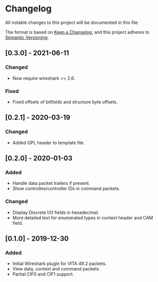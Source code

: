 # Changelog
All notable changes to this project will be documented in this file.

The format is based on [Keep a Changelog](https://keepachangelog.com/en/1.0.0/),
and this project adheres to [Semantic Versioning](https://semver.org/spec/v2.0.0.html).

## [0.3.0] - 2021-06-11
### Changed
- Now require wireshark >= 2.6.
### Fixed
- Fixed offsets of bitfields and structure byte offsets.

## [0.2.1] - 2020-03-19
### Changed
- Added GPL header to template file.

## [0.2.0] - 2020-01-03
### Added
- Handle data packet trailers if present.
- Show controllee/controller IDs in command packets.
### Changed
- Display Discrete I/O fields in hexadecimal.
- More detailed text for enumerated types in context header and CAM field.

## [0.1.0] - 2019-12-30
### Added
- Initial Wireshark plugin for VITA 49.2 packets.
- View data, context and command packets.
- Partial CIF0 and CIF1 support.
